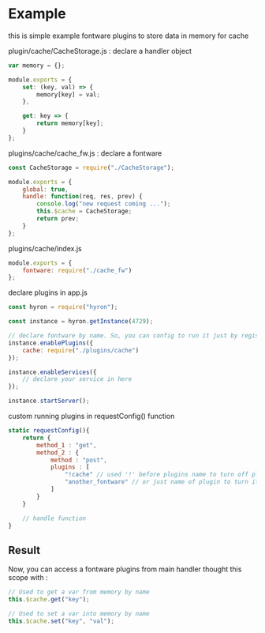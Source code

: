 # Example

this is simple example fontware plugins to store data in memory for cache

plugin/cache/CacheStorage.js : declare a handler object

```javascript
var memory = {};

module.exports = {
    set: (key, val) => {
        memory[key] = val;
    },

    get: key => {
        return memory[key];
    }
};
```

plugins/cache/cache\_fw.js : declare a fontware

```javascript
const CacheStorage = require("./CacheStorage");

module.exports = {
    global: true,
    handle: function(req, res, prev) {
        console.log("new request coming ...");
        this.$cache = CacheStorage;
        return prev;
    }
};
```

plugins/cache/index.js

```javascript
module.exports = {
    fontware: require("./cache_fw")
};
```

declare plugins in app.js

```javascript
const hyron = require("hyron");

const instance = hyron.getInstance(4729);

// declare fontware by name. So, you can config to run it just by registered name
instance.enablePlugins({
    cache: require("./plugins/cache")
});

instance.enableServices({
    // declare your service in here
});

instance.startServer();
```

custom running plugins in requestConfig\(\) function

```javascript
static requestConfig(){
    return {
        method_1 : "get",
        method_2 : {
            method : "post",
            plugins : [
                "!cache" // used '!' before plugins name to turn off plugins.
                "another_fontware" // or just name of plugin to turn it on
            ]
        }
    }

    // handle function
}
```

## Result

Now, you can access a fontware plugins from main handler thought this scope with :

```javascript
// Used to get a var from memory by name
this.$cache.get("key");

// Used to set a var into memory by name
this.$cache.set("key", "val");
```

